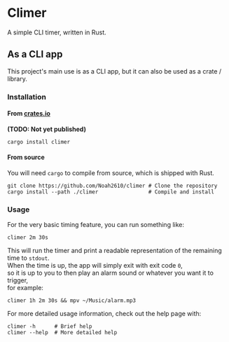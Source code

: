 # Climer
A simple CLI timer, written in Rust.

## As a CLI app
This project's main use is as a CLI app, but it can also be used as a crate / library.

### Installation
#### From [crates.io]
__(TODO: Not yet published)__
```
cargo install climer
```
#### From source
You will need `cargo` to compile from source, which is shipped with Rust.  
```
git clone https://github.com/Noah2610/climer # Clone the repository
cargo install --path ./climer                # Compile and install
```

### Usage
For the very basic timing feature, you can run something like:
```
climer 2m 30s
```
This will run the timer and print a readable representation of the remaining time to `stdout`.  
When the time is up, the app will simply exit with exit code `0`,  
so it is up to you to then play an alarm sound or whatever you want it to trigger,  
for example:
```
climer 1h 2m 30s && mpv ~/Music/alarm.mp3
```

For more detailed usage information, check out the help page with:
```
climer -h      # Brief help
climer --help  # More detailed help
```

[crates.io]: https://crates.io/crates/climer
